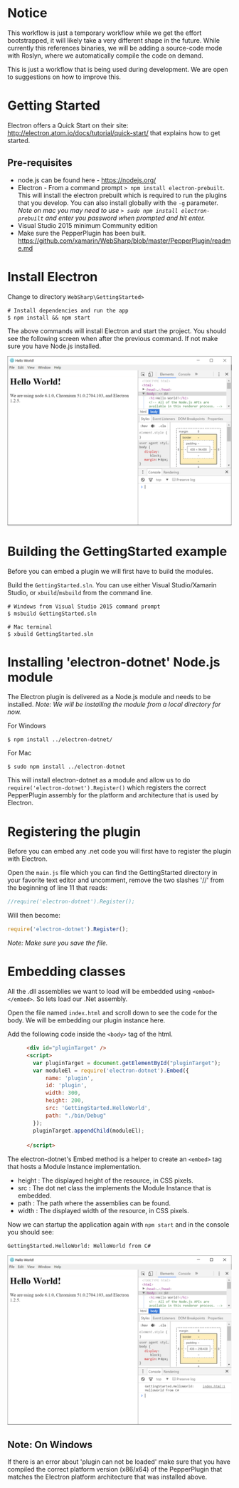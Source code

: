 
Notice
======

This workflow is just a temporary workflow while we get the effort bootstrapped, it will likely take a very
different shape in the future.   While currently this references binaries, we will be adding a source-code
mode with Roslyn, where we automatically compile the code on demand.

This is just a workflow that is being used during development.   We are open to suggestions on how to improve
this.

Getting Started
===============

Electron offers a Quick Start on their site: http://electron.atom.io/docs/tutorial/quick-start/ that explains how to get started.

Pre-requisites
---
- node.js can be found here - https://nodejs.org/
- Electron - From a command prompt ```> npm install electron-prebuilt```.  This will install the electron prebuilt which is required to run the plugins that you develop.  You can also install globally with the ```-g``` parameter. *Note on mac you may need to use ```> sudo npm install electron-prebuilt``` and enter you password when prompted and hit enter.*
- Visual Studio 2015 minimum Community edition
- Make sure the PepperPlugin has been built.  https://github.com/xamarin/WebSharp/blob/master/PepperPlugin/readme.md


Install Electron
===

Change to directory ```WebSharp\GettingStarted>```

```shell
# Install dependencies and run the app
$ npm install && npm start
```

The above commands will install Electron and start the project.  You should see the following screen when after the previous command.
If not make sure you have Node.js installed.

![electron_quick_start](../GettingStarted/screenshots/electron-quick-start.PNG)


Building the GettingStarted example
===

Before you can embed a plugin we will first have to build the modules.

Build the `GettingStarted.sln`.   You can use either Visual Studio/Xamarin Studio, or `xbuild`/`msbuild` from the command line.

```shell
# Windows from Visual Studio 2015 command prompt
$ msbuild GettingStarted.sln
```

```shell
# Mac terminal
$ xbuild GettingStarted.sln
```


Installing 'electron-dotnet' Node.js module
===

The Electron plugin is delivered as a Node.js module and needs to be installed.  *Note: We will be installing the module from a local directory for now.*

For Windows
```shell
$ npm install ../electron-dotnet/
```

For Mac
```shell
$ sudo npm install ../electron-dotnet
```

This will install electron-dotnet as a module and allow us to do ```require('electron-dotnet').Register()``` which registers the correct PepperPlugin assembly for the platform and architecture that is used by Electron.


Registering the plugin
===

Before you can embed any .net code you will first have to register the plugin with Electron.

Open the ```main.js``` file which you can find the GettingStarted directory in your favorite text editor and uncomment, remove the two slashes '//' from the beginning of line 11 that reads:

```javascript
//require('electron-dotnet').Register();
```

Will then become:

```javascript
require('electron-dotnet').Register();
```

*Note: Make sure you save the file.*


Embedding classes
===

All the .dll assemblies we want to load will be embedded using ```<embed></embed>```.  So lets load our .Net assembly.

Open the file named ```index.html``` and scroll down to see the code for the body.  We will be embedding our plugin instance here.

Add the following code inside the ```<body>``` tag of the html.

```html
      <div id="pluginTarget" />
      <script>
        var pluginTarget = document.getElementById("pluginTarget");
        var moduleEl = require('electron-dotnet').Embed({
            name: 'plugin',
            id: 'plugin',
            width: 300,
            height: 200,
            src: 'GettingStarted.HelloWorld',
            path: "./bin/Debug"
        });
        pluginTarget.appendChild(moduleEl);

      </script>
```

The electron-dotnet's Embed method is a helper to create an ```<embed>``` tag that hosts a Module Instance implementation.

- height : The displayed height of the resource, in CSS pixels.
- src : The dot net class the implements the Module Instance that is embedded.
- path : The path where the assemblies can be found.
- width : The displayed width of the resource, in CSS pixels.

Now we can startup the application again with ```npm start``` and in the console you should see:

```
GettingStarted.HelloWorld: HelloWorld from C#
```
![GettingStarted](../GettingStarted/screenshots/GettingStarted.PNG)

Note: On Windows
---
If there is an error about 'plugin can not be loaded' make sure that you have compiled the correct platform version (x86/x64) of the PepperPlugin that matches the Electron platform architecture that was installed above.
